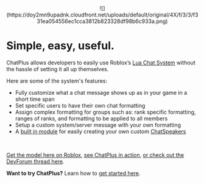 <center> ![](https://doy2mn9upadnk.cloudfront.net/uploads/default/original/4X/f/3/3/f331ea054556ec1cca3812b823328df98b6c933a.png) </center>

# Simple, easy, useful.
ChatPlus allows developers to easily use Roblox’s [Lua Chat System](https://developer.roblox.com/en-us/articles/Lua-Chat-System) without the hassle of setting it all up themselves.

Here are some of the system's features:

- Fully customize what a chat message shows up as in your game in a short time span
- Set specific users to have their own chat formatting
- Assign complex formatting for groups such as: rank specific formatting, ranges of ranks, and formatting to be applied to all members
- Setup a custom system/server message with your own formatting
- A [built in module](api/speakerplus.md) for easily creating your own custom [ChatSpeakers](https://developer.roblox.com/en-us/articles/Lua-Chat-System/API/ChatSpeaker)

<br>

[Get the model here on Roblox](https://www.roblox.com/library/5356342564/ChatPlus), [see ChatPlus in action](examples.md), [or check out the DevForum thread here](https://devforum.roblox.com/t/chatplus/674457).

**Want to try ChatPlus?** Learn how to [get started here](setup/getting-started.md).